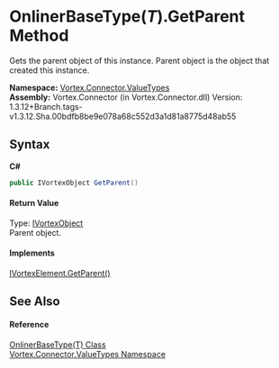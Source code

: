 # OnlinerBaseType(*T*).GetParent Method 
 

Gets the parent object of this instance. Parent object is the object that created this instance.

**Namespace:**&nbsp;<a href="N_Vortex_Connector_ValueTypes.md">Vortex.Connector.ValueTypes</a><br />**Assembly:**&nbsp;Vortex.Connector (in Vortex.Connector.dll) Version: 1.3.12+Branch.tags-v1.3.12.Sha.00bdfb8be9e078a68c552d3a1d81a8775d48ab55

## Syntax

**C#**<br />
``` C#
public IVortexObject GetParent()
```


#### Return Value
Type: <a href="T_Vortex_Connector_IVortexObject.md">IVortexObject</a><br />Parent object.

#### Implements
<a href="M_Vortex_Connector_IVortexElement_GetParent.md">IVortexElement.GetParent()</a><br />

## See Also


#### Reference
<a href="T_Vortex_Connector_ValueTypes_OnlinerBaseType_1.md">OnlinerBaseType(T) Class</a><br /><a href="N_Vortex_Connector_ValueTypes.md">Vortex.Connector.ValueTypes Namespace</a><br />